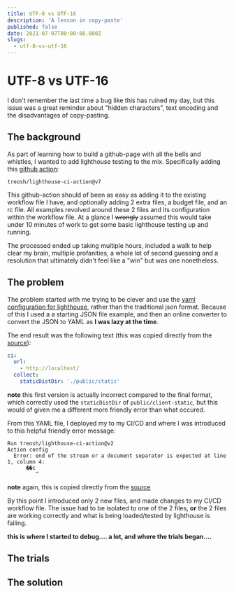 ```yaml
---
title: UTF-8 vs UTF-16
description: 'A lesson in copy-paste'
published: false
date: 2021-07-07T00:00:00.000Z
slugs:
  - utf-8-vs-utf-16
---
```


# UTF-8 vs UTF-16

I don't remember the last time a bug like this has ruined my day, but this issue was a great reminder about "hidden characters", text encoding and the disadvantages of copy-pasting.

## The background

As part of learning how to build a github-page with all the bells and whistles, I wanted to add lighthouse testing to the mix. Specifically adding this [github action](https://github.com/treosh/lighthouse-ci-action):

```
treosh/lighthouse-ci-action@v7
```

This github-action should of been as easy as adding it to the existing workflow file I have, and optionally adding 2 extra files, a budget file, and an rc file.
All examples revolved around these 2 files and its configuration within the workflow file. At a glance I ~~wrongly~~ assumed this would take under 10 minutes of work to get some basic lighthouse testing up and running.

The processed ended up taking multiple hours, included a walk to help clear my brain, multiple profanities, a whole lot of second guessing and a resolution that ultimately didn't feel like a "win" but was one nonetheless.

## The problem

The problem started with me trying to be clever and use the [yaml configuration for lighthouse](https://github.com/GoogleChrome/lighthouse-ci/blob/main/docs/configuration.md), rather than the traditional json format. Because of this I used a a starting JSON file example, and then an online converter to convert the JSON to YAML as **I was lazy at the time**.

The end result was the following text (this was copied directly from the [source](https://github.com/bradtaniguchi/bradtaniguchi.github.io/blob/2ab3efef433969f2caaf9b09f91b8cc7294164b8/lighthouserc.yaml)):
```yaml
ci:
  url:
    - http://localhost/
  collect:
    staticDistDir: './public/static'
```

**note** this first version is actually incorrect compared to the final format, which correctly used the `staticDistDir` of `public/client-static`, but this would of given me a different more friendly error than what occured.

From this YAML file, I deployed my to my CI/CD and where I was introduced to this helpful friendly error message:
```
Run treosh/lighthouse-ci-action@v2
Action config
  Error: end of the stream or a document separator is expected at line 1, column 4:
      ��c
         ^
```
**note** again, this is copied directly from the [source](https://github.com/bradtaniguchi/bradtaniguchi.github.io/runs/3003815331?check_suite_focus=true)

By this point I introduced only 2 new files, and made changes to my CI/CD workflow file. The issue had to be isolated to one of the 2 files, **or** the 2 files are working correctly and what is being loaded/tested by lighthouse is failing. 

**this is where I started to debug.... a lot, and where the trials began....**

## The trials


## The solution
